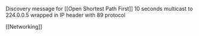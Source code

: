 Discovery message for [[Open Shortest Path First]]
10 seconds
multicast to 224.0.0.5
wrapped in IP header with 89 protocol 

[[Networking]]